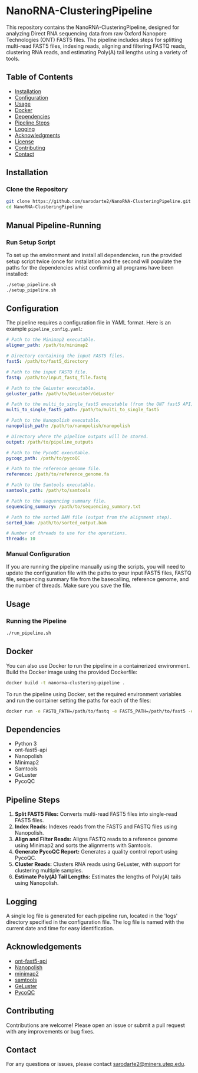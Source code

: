 # NanoRNA-ClusteringPipeline

This repository contains the NanoRNA-ClusteringPipeline, designed for analyzing Direct RNA sequencing data from raw Oxford Nanopore Technologies (ONT) FAST5 files. The pipeline includes steps for splitting multi-read FAST5 files, indexing reads, aligning and filtering FASTQ reads, clustering RNA reads, and estimating Poly(A) tail lengths using a variety of tools.

## Table of Contents
- [Installation](#installation)
- [Configuration](#configuration)
- [Usage](#usage)
- [Docker](#docker)
- [Dependencies](#dependencies)
- [Pipeline Steps](#pipeline-steps)
- [Logging](#logging)
- [Acknowledgments](#acknowledgments)
- [License](#license)
- [Contributing](#contributing)
- [Contact](#contact)

## Installation

### Clone the Repository
```bash
git clone https://github.com/sarodarte2/NanoRNA-ClusteringPipeline.git
cd NanoRNA-ClusteringPipeline
```
## Manual Pipeline-Running

### Run Setup Script
To set up the environment and install all dependencies, run the provided setup script twice (once for installation and the second will populate the paths for the dependencies whist confirming all programs have been installed:

```bash
./setup_pipeline.sh
./setup_pipeline.sh
```

## Configuration
The pipeline requires a configuration file in YAML format. Here is an example `pipeline_config.yaml`:
```yaml
# Path to the Minimap2 executable.
aligner_path: /path/to/minimap2

# Directory containing the input FAST5 files.
fast5: /path/to/fast5_directory

# Path to the input FASTQ file.
fastq: /path/to/input_fastq_file.fastq

# Path to the GeLuster executable.
geluster_path: /path/to/GeLuster/GeLuster

# Path to the multi_to_single_fast5 executable (from the ONT fast5 API).
multi_to_single_fast5_path: /path/to/multi_to_single_fast5

# Path to the Nanopolish executable.
nanopolish_path: /path/to/nanopolish/nanopolish

# Directory where the pipeline outputs will be stored.
output: /path/to/pipeline_outputs

# Path to the PycoQC executable.
pycoqc_path: /path/to/pycoQC

# Path to the reference genome file.
reference: /path/to/reference_genome.fa

# Path to the Samtools executable.
samtools_path: /path/to/samtools

# Path to the sequencing summary file.
sequencing_summary: /path/to/sequencing_summary.txt

# Path to the sorted BAM file (output from the alignment step).
sorted_bam: /path/to/sorted_output.bam

# Number of threads to use for the operations.
threads: 10
```

### Manual Configuration
If you are running the pipeline manually using the scripts, you will need to update the configuration file with the paths to your input FAST5 files, FASTQ file, sequencing summary file from the basecalling, reference genome, and the number of threads. Make sure you save the file.

## Usage

### Running the Pipeline
```bash
./run_pipeline.sh
```
## Docker
You can also use Docker to run the pipeline in a containerized environment. Build the Docker image using the provided Dockerfile:

```bash
docker build -t nanorna-clustering-pipeline .
```
To run the pipeline using Docker, set the required environment variables and run the container setting the paths for each of the files:

```bash
docker run -e FASTQ_PATH=/path/to/fastq -e FAST5_PATH=/path/to/fast5 -e REF_PATH=/path/to/reference -e SEQUENCING_SUMMARY=/path/to/sequencing_summary.txt -e CONFIG_PATH=/path/to/config/pipeline_config.yaml -e THREADS=10 nanorna-clustering-pipeline
```
## Dependencies
- Python 3
- ont-fast5-api
- Nanopolish
- Minimap2
- Samtools
- GeLuster
- PycoQC

## Pipeline Steps
1. **Split FAST5 Files:** Converts multi-read FAST5 files into single-read FAST5 files.
2. **Index Reads:** Indexes reads from the FAST5 and FASTQ files using Nanopolish.
3. **Align and Filter Reads:** Aligns FASTQ reads to a reference genome using Minimap2 and sorts the alignments with Samtools.
4. **Generate PycoQC Report:** Generates a quality control report using PycoQC.
5. **Cluster Reads:** Clusters RNA reads using GeLuster, with support for clustering multiple samples.
6. **Estimate Poly(A) Tail Lengths:** Estimates the lengths of Poly(A) tails using Nanopolish.

## Logging
A single log file is generated for each pipeline run, located in the 'logs' directory specified in the configuration file. The log file is named with the current date and time for easy identification.

## Acknowledgements
- [ont-fast5-api](https://github.com/nanoporetech/ont_fast5_api)
- [Nanopolish](https://github.com/jts/nanopolish)
- [minimap2](https://github.com/lh3/minimap2)
- [samtools](https://github.com/samtools/samtools)
- [GeLuster](https://github.com/GeLuster)
- [PycoQC](https://github.com/a-slide/pycoQC)

## Contributing

Contributions are welcome! Please open an issue or submit a pull request with any improvements or bug fixes.

## Contact

For any questions or issues, please contact [sarodarte2@miners.utep.edu](mailto:your-email@example.com).
